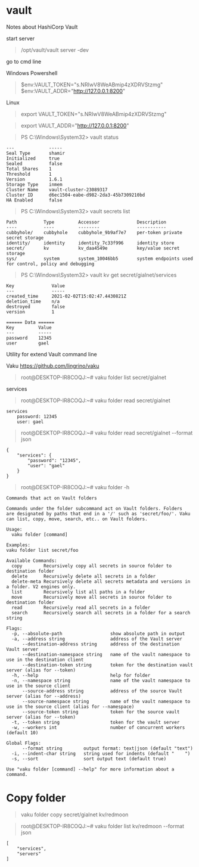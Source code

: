 # vault
Notes about HashiCorp Vault

start server
>/opt/vault/vault server -dev

go to cmd line

Windows Powershell
>$env:VAULT_TOKEN="s.NRIwV8WeABmip4zXDRVStzmg"
$env:VAULT_ADDR="http://127.0.0.1:8200"

Linux

>export VAULT_TOKEN="s.NRIwV8WeABmip4zXDRVStzmg"

>export VAULT_ADDR="http://127.0.0.1:8200"

>PS C:\Windows\System32> vault status

```Key             Value
---             -----
Seal Type       shamir
Initialized     true
Sealed          false
Total Shares    1
Threshold       1
Version         1.6.1
Storage Type    inmem
Cluster Name    vault-cluster-23089317
Cluster ID      d6ec1504-eabe-d982-2da3-45b7309210bd
HA Enabled      false
```

>PS C:\Windows\System32> vault secrets list
```
Path          Type         Accessor              Description
----          ----         --------              -----------
cubbyhole/    cubbyhole    cubbyhole_9b9af7e7    per-token private secret storage
identity/     identity     identity_7c33f996     identity store
secret/       kv           kv_daa4549e           key/value secret storage
sys/          system       system_10046bb5       system endpoints used for control, policy and debugging
```

>PS C:\Windows\System32> vault kv get secret/gialnet/services

```====== Metadata ======
Key              Value
---              -----
created_time     2021-02-02T15:02:47.4430821Z
deletion_time    n/a
destroyed        false
version          1

====== Data ======
Key         Value
---         -----
password    12345
user        gael
```

Utility for extend Vault command line

Vaku https://github.com/lingrino/vaku


>root@DESKTOP-IR8COQJ:~# vaku folder list secret/gialnet

services

>root@DESKTOP-IR8COQJ:~# vaku folder read secret/gialnet

```
services
    password: 12345
    user: gael
```

>root@DESKTOP-IR8COQJ:~# vaku folder read secret/gialnet --format json

```
{
    "services": {
        "password": "12345",
        "user": "gael"
    }
}
```

>root@DESKTOP-IR8COQJ:~# vaku folder -h

```
Commands that act on Vault folders

Commands under the folder subcommand act on Vault folders. Folders
are designated by paths that end in a '/' such as 'secret/foo/'. Vaku
can list, copy, move, search, etc.. on Vault folders.

Usage:
  vaku folder [command]

Examples:
vaku folder list secret/foo

Available Commands:
  copy        Recursively copy all secrets in source folder to destination folder
  delete      Recursively delete all secrets in a folder
  delete-meta Recursively delete all secrets metadata and versions in a folder. V2 engines only.
  list        Recursively list all paths in a folder
  move        Recursively move all secrets in source folder to destination folder
  read        Recursively read all secrets in a folder
  search      Recursively search all secrets in a folder for a search string

Flags:
  -p, --absolute-path                  show absolute path in output
  -a, --address string                 address of the Vault server
      --destination-address string     address of the destination Vault server
      --destination-namespace string   name of the vault namespace to use in the destination client
      --destination-token string       token for the destination vault server (alias for --token)
  -h, --help                           help for folder
  -n, --namespace string               name of the vault namespace to use in the source client
      --source-address string          address of the source Vault server (alias for --address)
      --source-namespace string        name of the vault namespace to use in the source client (alias for --namespace)
      --source-token string            token for the source vault server (alias for --token)
  -t, --token string                   token for the vault server
  -w, --workers int                    number of concurrent workers (default 10)

Global Flags:
      --format string        output format: text|json (default "text")
  -i, --indent-char string   string used for indents (default "    ")
  -s, --sort                 sort output text (default true)

Use "vaku folder [command] --help" for more information about a command.
```
# Copy folder

>vaku folder copy secret/gialnet kv/redmoon

>root@DESKTOP-IR8COQJ:~# vaku folder list kv/redmoon --format json
```
[
    "services",
    "servers"
]
```
